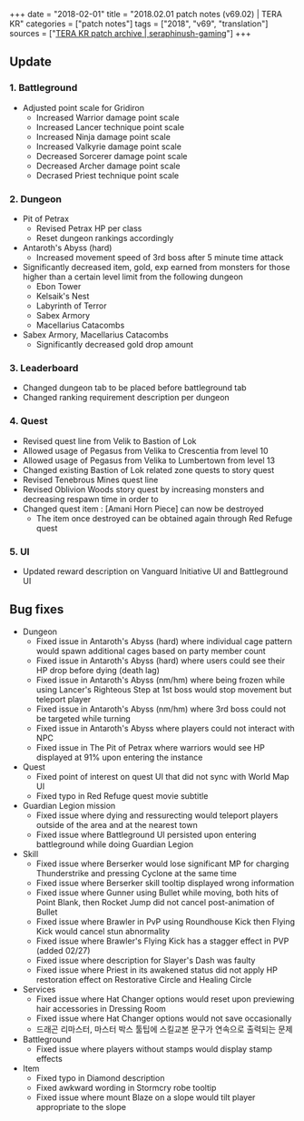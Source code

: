 +++
date = "2018-02-01"
title = "2018.02.01 patch notes (v69.02) | TERA KR"
categories = ["patch notes"]
tags = ["2018", "v69", "translation"]
sources = ["[TERA KR patch archive | seraphinush-gaming](/ko/patch/2018/v69-02)"]
+++

## Update

### **1.** Battleground
- Adjusted point scale for Gridiron
  - Increased Warrior damage point scale
  - Increased Lancer technique point scale
  - Increased Ninja damage point scale
  - Increased Valkyrie damage point scale
  - Decreased Sorcerer damage point scale
  - Decreased Archer damage point scale
  - Decrased Priest technique point scale

###  **2.** Dungeon
- Pit of Petrax
  - Revised Petrax HP per class
  - Reset dungeon rankings accordingly
- Antaroth's Abyss (hard)
  - Increased movement speed of 3rd boss after 5 minute time attack
- Significantly decreased item, gold, exp earned from monsters for those higher than a certain level limit from the following dungeon
  - Ebon Tower
  - Kelsaik's Nest
  - Labyrinth of Terror
  - Sabex Armory
  - Macellarius Catacombs
- Sabex Armory, Macellarius Catacombs
  - Significantly decreased gold drop amount

###  **3.** Leaderboard
- Changed dungeon tab to be placed before battleground tab
- Changed ranking requirement description per dungeon

###  **4.** Quest
- Revised quest line from Velik to Bastion of Lok
- Allowed usage of Pegasus from Velika to Crescentia from level 10
- Allowed usage of Pegasus from Velika to Lumbertown from level 13
- Changed existing Bastion of Lok related zone quests to story quest
- Revised Tenebrous Mines quest line
- Revised Oblivion Woods story quest by increasing monsters and decreasing respawn time in order to 
- Changed quest item : [Amani Horn Piece] can now be destroyed
  - The item once destroyed can be obtained again through Red Refuge quest

###  **5.** UI
- Updated reward description on Vanguard Initiative UI and Battleground UI

## Bug fixes

- Dungeon
  - Fixed issue in Antaroth's Abyss (hard) where individual cage pattern would spawn additional cages based on party member count
  - Fixed issue in Antaroth's Abyss (hard) where users could see their HP drop before dying (death lag)
  - Fixed issue in Antaroth's Abyss (nm/hm) where being frozen while using Lancer's Righteous Step at 1st boss would stop movement but teleport player
  - Fixed issue in Antaroth's Abyss (nm/hm) where 3rd boss could not be targeted while turning
  - Fixed issue in Antaroth's Abyss where players could not interact with NPC
  - Fixed issue in The Pit of Petrax where warriors would see HP displayed at 91% upon entering the instance
- Quest
  - Fixed point of interest on quest UI that did not sync with World Map UI
  - Fixed typo in Red Refuge quest movie subtitle
- Guardian Legion mission
  - Fixed issue where dying and ressurecting would teleport players outside of the area and at the nearest town
  - Fixed issue where Battleground UI persisted upon entering battleground while doing Guardian Legion
- Skill
  - Fixed issue where Berserker would lose significant MP for charging Thunderstrike and pressing Cyclone at the same time
  - Fixed issue where Berserker skill tooltip displayed wrong information
  - Fixed issue where Gunner using Bullet while moving, both hits of Point Blank, then Rocket Jump did not cancel post-animation of Bullet
  - Fixed issue where Brawler in PvP using Roundhouse Kick then Flying Kick would cancel stun abnormality
  - Fixed issue where Brawler's Flying Kick has a stagger effect in PVP (added 02/27)
  - Fixed issue where description for Slayer's Dash was faulty
  - Fixed issue where Priest in its awakened status did not apply HP restoration effect on Restorative Circle and Healing Circle
- Services
  - Fixed issue where Hat Changer options would reset upon previewing hair accessories in Dressing Room
  - Fixed issue where Hat Changer options would not save occasionally
  - 드래곤 리마스터, 마스터 박스 툴팁에 스킬교본 문구가 연속으로 출력되는 문제
- Battleground
  - Fixed issue where players without stamps would display stamp effects
- Item
  - Fixed typo in Diamond description
  - Fixed awkward wording in Stormcry robe tooltip
  - Fixed issue where mount Blaze on a slope would tilt player appropriate to the slope
